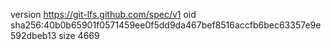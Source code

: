 version https://git-lfs.github.com/spec/v1
oid sha256:40b0b65901f0571459ee0f5dd9da467bef8516accfb6bec63357e9e592dbeb13
size 4669
